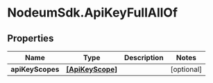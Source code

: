 # NodeumSdk.ApiKeyFullAllOf

## Properties

Name | Type | Description | Notes
------------ | ------------- | ------------- | -------------
**apiKeyScopes** | [**[ApiKeyScope]**](ApiKeyScope.md) |  | [optional] 


